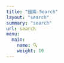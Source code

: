 ```yaml
---
title: "搜索·Search"
layout: "search"
summary: "search"
url: search
menu:
  main:
    name: 🔍
    weight: 10
---
```

